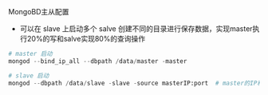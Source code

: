 MongoBD主从配置

- 可以在 slave 上启动多个 salve 创建不同的目录进行保存数据，实现master执行20%的写和salve实现80%的查询操作

```python
# master 启动
mongod --bind_ip_all --dbpath /data/master -master

# slave 启动
mongod --dbpath /data/slave -slave -source masterIP:port  # master的IP和端口
```

